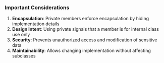 ### **Important Considerations**

1. **Encapsulation**: Private members enforce encapsulation by hiding implementation details
2. **Design Intent**: Using private signals that a member is for internal class use only
3. **Security**: Prevents unauthorized access and modification of sensitive data
4. **Maintainability**: Allows changing implementation without affecting subclasses